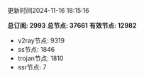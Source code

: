 更新时间2024-11-16 18:15:16

**总订阅: 2993**
**总节点: 37661**
**有效节点: 12982**
- v2ray节点: 9319
- ss节点: 1846
- trojan节点: 1810
- ssr节点: 7
